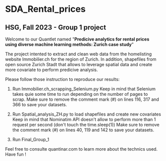 # SDA_Rental_prices

## HSG, Fall 2023 - Group 1 project

Welcome to our Quantlet named "**Predicive analytics for rental prices using diverse machine learning methods: Zurich case study**"

The project intented to extract and clean web data from the homelisting website Immobilier.ch for the region of Zurich. In addition, shapefiles from open source Zurich Stadt that allows to leverage spatial data and create more covariate to perform predicive analysis.

Please follow those instruction to reproduce our results:

1) Run Immobilier.ch_scrapping_Selenium.py
   Keep in mind that Selenium takes quie some time to run depending on the number of pages to scrap.
   Make sure to remove the comment mark (#) on lines 116, 317 and 366 to save your datasets.

2) Run Spatial_analysis_ZH.py to load shapefiles and create new covariates
   Keep in mind that Nominatim API doesn't allow to perform more than 1 request per second (don't touch the time.sleep(1))
   Make sure to remove the comment mark (#) on lines 40, 119 and 142 to save your datasets.

3) Run Final_Group_1

Feel free to consulte quantinar.com to learn more about the technics used.
Have fun !
